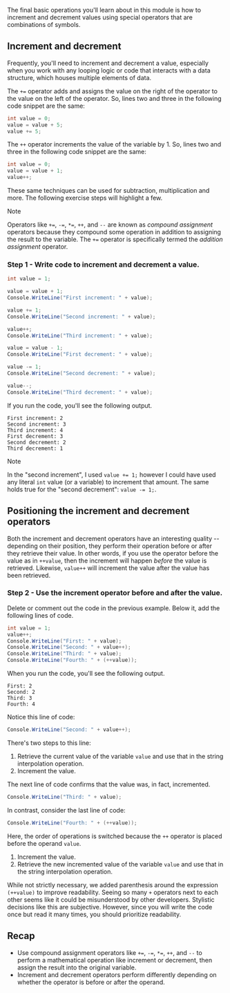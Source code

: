 The final basic operations you'll learn about in this module is how to increment and decrement values using special operators that are combinations of symbols.

## Increment and decrement

Frequently, you'll need to increment and decrement a value, especially when you work with any looping logic or code that interacts with a data structure, which houses multiple elements of data.

The `+=` operator adds and assigns the value on the right of the operator to the value on the left of the operator. So, lines two and three in the following code snippet are the same:

```c#
int value = 0;
value = value + 5;
value += 5;

```

The `++` operator increments the value of the variable by 1. So, lines two and three in the following code snippet are the same:

```c#
int value = 0;
value = value + 1;
value++;

```

These same techniques can be used for subtraction, multiplication and more. The following exercise steps will highlight a few.

> [!NOTE]
> Operators like `+=`, `-=`, `*=`, `++`, and `--` are known as *compound assignment* operators because they compound some operation in addition to assigning the result to the variable. The `+=` operator is specifically termed the *addition assignment* operator.

### Step 1 - Write code to increment and decrement a value.

```c#
int value = 1;

value = value + 1;
Console.WriteLine("First increment: " + value);

value += 1;
Console.WriteLine("Second increment: " + value);

value++;
Console.WriteLine("Third increment: " + value);

value = value - 1;
Console.WriteLine("First decrement: " + value);

value -= 1;
Console.WriteLine("Second decrement: " + value);

value--;
Console.WriteLine("Third decrement: " + value);

```

If you run the code, you'll see the following output.

```Output
First increment: 2
Second increment: 3
Third increment: 4
First decrement: 3
Second decrement: 2
Third decrement: 1

```

> [!NOTE]
> In the "second increment", I used `value += 1;` however I could have used any literal `int` value (or a variable) to increment that amount. The same holds true for the "second decrement": `value -= 1;`.

## Positioning the increment and decrement operators

Both the increment and decrement operators have an interesting quality -- depending on their position, they perform their operation before or after they retrieve their value. In other words, if you use the operator before the value as in `++value`, then the increment will happen *before* the value is retrieved. Likewise, `value++` will increment the value after the value has been retrieved.

### Step 2 - Use the increment operator before and after the value.

Delete or comment out the code in the previous example. Below it, add the following lines of code.

```c#
int value = 1;
value++;
Console.WriteLine("First: " + value);
Console.WriteLine("Second: " + value++);
Console.WriteLine("Third: " + value);
Console.WriteLine("Fourth: " + (++value));

```

When you run the code, you'll see the following output.

```Output
First: 2
Second: 2
Third: 3
Fourth: 4

```

Notice this line of code:

```c#
Console.WriteLine("Second: " + value++);
```

There's two steps to this line:

1. Retrieve the current value of the variable `value` and use that in the string interpolation operation.
2. Increment the value.

The next line of code confirms that the value was, in fact, incremented.

```c#
Console.WriteLine("Third: " + value);
```

In contrast, consider the last line of code:

```c#
Console.WriteLine("Fourth: " + (++value));
```

Here, the order of operations is switched because the `++` operator is placed before the operand `value`.

1. Increment the value.
2. Retrieve the new incremented value of the variable `value` and use that in the string interpolation operation.

While not strictly necessary, we added parenthesis around the expression `(++value)` to improve readability. Seeing so many `+` operators next to each other seems like it could be misunderstood by other developers. Stylistic decisions like this are subjective. However, since you will write the code once but read it many times, you should prioritize readability.

## Recap

- Use compound assignment operators like `+=`, `-=`, `*=`, `++`, and `--` to perform a mathematical operation like increment or decrement, then assign the result into the original variable.
- Increment and decrement operators perform differently depending on whether the operator is before or after the operand.
